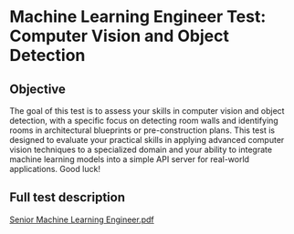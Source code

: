 # Machine Learning Engineer Test: Computer Vision and Object Detection

## Objective
The goal of this test is to assess your skills in computer vision and object detection, with a specific focus on detecting room walls and identifying rooms in architectural blueprints or pre-construction plans.
This test is designed to evaluate your practical skills in applying advanced computer vision techniques to a specialized domain and your ability to integrate machine learning models into a simple API server for real-world applications. Good luck!

## Full test description
[Senior Machine Learning Engineer.pdf](https://github.com/TrueBuiltSoftware/ml-eng-test/files/14519611/Senior.Machine.Learning.Engineer.pdf)

